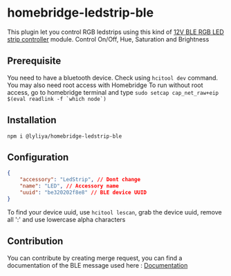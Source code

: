 # homebridge-ledstrip-ble

This plugin let you control RGB ledstrips using this kind of [12V BLE RGB LED strip controller](https://www.aliexpress.com/item/4000208329326.html) module.
Control On/Off, Hue, Saturation and Brightness

## Prerequisite
You need to have a bluetooth device. Check using `hcitool dev` command. You may also need root access with Homebridge
To run without root access, go to homebridge terminal and type ```sudo setcap cap_net_raw+eip $(eval readlink -f `which node`)```

## Installation

`npm i @lyliya/homebridge-ledstrip-ble`

## Configuration
```json
{
    "accessory": "LedStrip", // Dont change
    "name": "LED", // Accessory name
    "uuid": "be320202f8e8" // BLE device UUID
}
```

To find your device uuid, use `hcitool lescan`, grab the device uuid, remove all ':' and use lowercase alpha characters

## Contribution
You can contribute by creating merge request, you can find a documentation of the BLE message used here : [Documentation](https://github.com/arduino12/ble_rgb_led_strip_controller/blob/master/README.md)
